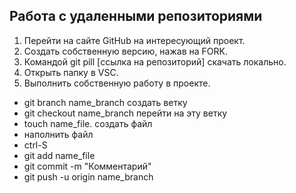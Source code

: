 ## Работа с удаленными репозиториями
1. Перейти на сайте GitHub на интересующий проект.
2. Создать собственную версию, нажав на FORK.
3. Командой git pill [ссылка на репозиторий] скачать локально.
4. Открыть папку в VSC.
5. Выполнить собственную работу в проекте.
* git branch name_branch создать ветку
* git checkout name_branch перейти на эту ветку
* touch name_file. создать файл
* наполнить файл
* ctrl-S
* git add name_file
* git commit -m "Комментарий"
* git push -u origin name_branch